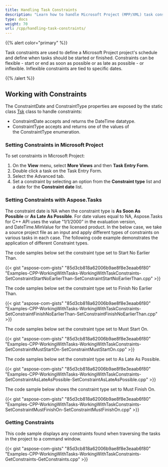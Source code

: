 ```yaml
---
title: Handling Task Constraints
description: "Learn how to handle Microsoft Project (MPP/XML) task constraints using Aspose.Tasks for C++."
type: docs
weight: 70
url: /cpp/handling-task-constraints/
---
```


{{% alert color="primary" %}}

Task constraints are used to define a Microsoft Project project's schedule and define when tasks should be started or finished. Constraints can be flexible - start or end as soon as possible or as late as possible - or inflexible. Inflexible constraints are tied to specific dates.

{{% /alert %}}

## **Working with Constraints**
The ConstraintDate and ConstraintType properties are exposed by the static class [Tsk](https://apireference.aspose.com/tasks/cpp/class/aspose.tasks.tsk) class to handle constraints:

- ConstraintDate accepts and returns the DateTime datatype.
- ConstraintType accepts and returns one of the values of the ConstraintType enumeration.

### **Setting Constraints in Microsoft Project**
To set constraints in Microsoft Project:

1. On the **View** menu, select **More Views** and then **Task Entry Form**.
2. Double click a task on the Task Entry Form.
3. Select the Advanced tab.
4. Set a constraint by selecting an option from the **Constraint type** list and a date for the **Constraint date** list.

### **Setting Constraints with Aspose.Tasks**
The constraint date is NA when the constraint type is **As Soon As Possible** or **As Late As Possible**. For date values equal to NA, Aspose.Tasks for C++ API uses the value "1/1/2000” in the evaluation version, and DateTime.MinValue for the licensed product. In the below case, we take a source project file as an input and apply different types of constraints on various tasks in each case. The following code example demonstrates the application of different Constraint types.

The code samples below set the constraint type set to Start No Earlier Than.

{{< gist "aspose-com-gists" "85d3cb818a62006b9ae8f8e3eaab6f80" "Examples-CPP-WorkingWithTasks-WorkingWithTaskConstraints-SetConstraintStartNoEarlierThan-SetConstraintStartNoEarlierThan.cpp" >}}

The code samples below set the constraint type set to Finish No Earlier Than.

{{< gist "aspose-com-gists" "85d3cb818a62006b9ae8f8e3eaab6f80" "Examples-CPP-WorkingWithTasks-WorkingWithTaskConstraints-SetConstraintFinishNoEarlierThan-SetConstraintFinishNoEarlierThan.cpp" >}}

The code samples below set the constraint type set to Must Start On.

{{< gist "aspose-com-gists" "85d3cb818a62006b9ae8f8e3eaab6f80" "Examples-CPP-WorkingWithTasks-WorkingWithTaskConstraints-SetConstraintMustStartOn-SetConstraintMustStartOn.cpp" >}}

The code samples below set the constraint type set to As Late As Possible.

{{< gist "aspose-com-gists" "85d3cb818a62006b9ae8f8e3eaab6f80" "Examples-CPP-WorkingWithTasks-WorkingWithTaskConstraints-SetConstraintAsLateAsPossible-SetConstraintAsLateAsPossible.cpp" >}}

The code sample below shows the constraint type set to Must Finish On.

{{< gist "aspose-com-gists" "85d3cb818a62006b9ae8f8e3eaab6f80" "Examples-CPP-WorkingWithTasks-WorkingWithTaskConstraints-SetConstraintMustFinishOn-SetConstraintMustFinishOn.cpp" >}}

### **Getting Constraints**
This code sample displays any constraints found when traversing the tasks in the project to a command window.

{{< gist "aspose-com-gists" "85d3cb818a62006b9ae8f8e3eaab6f80" "Examples-CPP-WorkingWithTasks-WorkingWithTaskConstraints-GetConstraints-GetConstraints.cpp" >}}
